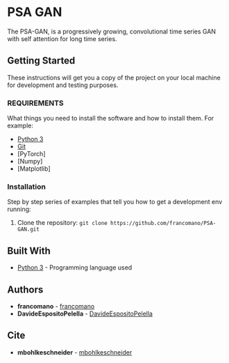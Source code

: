 

# PSA GAN

The PSA-GAN, is a progressively growing, convolutional time series GAN with self attention for long time series.


## Getting Started

These instructions will get you a copy of the project on your local machine for development and testing purposes.
### REQUIREMENTS

What things you need to install the software and how to install them. For example: 
* [Python 3](https://www.python.org/downloads/) 
* [Git](https://git-scm.com/downloads)
* [PyTorch]
* [Numpy]
* [Matplotlib] 


### Installation
Step by step series of examples that tell you how to get a development env running: 

 1. Clone the repository: `git clone https://github.com/francomano/PSA-GAN.git` 
 

 ## Built With 

 * [Python 3](https://www.python.org/) - Programming language used  


 ## Authors  

 * **francomano** - [francomano](https://github.com/francomano)  
 * **DavideEspositoPelella** -  [DavideEspositoPelella](https://github.com/DavideEspositoPelella)  


## Cite

* **mbohlkeschneider** - [mbohlkeschneider](https://github.com/mbohlkeschneider/psa-gan)


